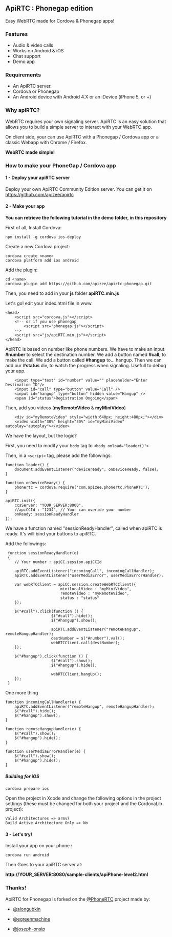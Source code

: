 ## ApiRTC : Phonegap edition

Easy WebRTC made for Cordova & Phonegap apps!

### Features

* Audio & video calls
* Works on Android & iOS
* Chat support
* Demo app

### Requirements

* An ApiRTC server.
* Cordova or Phonegap
* An Android device with Android 4.X or an iDevice (iPhone 5, or +)


### Why apiRTC?

WebRTC requires your own signaling server.
ApiRTC is an easy solution that allows you to build a simple server to interact with your WebRTC app.

On client side, your can use ApiRTC with a Phonegap / Cordova app or a classic Webapp with Chrome / Firefox. 

**WebRTC made simple!**

### How to make your PhoneGap / Cordova app

#### 1 - Deploy your apiRTC server

Deploy your own ApiRTC Community Edition server. You can get it on https://github.com/apizee/apirtc


#### 2 - Make your app

**You can retrieve the following tutorial in the demo folder, in this repository**

First of all, Install Cordova:

    npm install -g cordova ios-deploy
    
Create a new Cordova project:

    cordova create <name>
    cordova platform add ios android

Add the plugin:

	cd <name>
    cordova plugin add https://github.com/apizee/apirtc-phonegap.git


Then, you need to add in your **js** folder **apiRTC.min.js**

Let's go! edit your index.html file in www.


```
<head>
 	<script src="cordova.js"></script>
 	<!-- or if you use phonegap
 		<script src="phonegap.js"></script>
 	-->
    <script src="js/apiRTC.min.js"></script>
</head>
```

ApiRTC is based on number like phone numbers. We have to make an input **#number** to select the destination number.
We add a button named **#call**, to make the call. We add a button called **#hangup** to... hangup.
Then we can add our **#status** div, to watch the progress when signaling. Usefull to debug your app.  

```
    <input type="text" id="number" value="" placeholder="Enter Destination ID"/>
    <input id="call" type="button" value="Call" />
    <input id="hangup" type="button" hidden value="Hangup" />
    <span id="status">Registration Ongoing</span>

```
Then, add you videos (**myRemoteVideo** &  **myMiniVideo**)

```
  	<div id="myRemoteVideo" style="width:640px; height:480px;"></div>
    <video width="30%" height="30%" id="myMiniVideo" autoplay="autoplay"></video>

```

We have the layout, but the logic?

First, you need to modify your  ```body``` tag to ```<body onload="loader()">```

Then, in a ```<script>``` tag, please add the followings:

```
function loader() {
    document.addEventListener("deviceready", onDeviceReady, false);
}

function onDeviceReady() {
    phonertc = cordova.require('com.apizee.phonertc.PhoneRTC');
}

apiRTC.init({
    ccsServer: "YOUR_SERVER:8000",
    //apiCCId : "1234",	// Your can overide your number
    onReady: sessionReadyHandler
});
```

We have a function named "sessionReadyHandler", called when apiRTC is ready. It's will bind your buttons to apiRTC.

Add the followings:
    
```
 function sessionReadyHandler(e) 
 {
    // Your number : apiCC.session.apiCCId

    apiRTC.addEventListener("incomingCall", incomingCallHandler);
    apiRTC.addEventListener("userMediaError", userMediaErrorHandler);

    var webRTCClient = apiCC.session.createWebRTCClient({
                        minilocalVideo : "myMiniVideo",
                        remoteVideo : "myRemoteVideo",
                        status : "status"
    });

    $("#call").click(function () {
                    $("#call").hide();
                    $("#hangup").show();
                    
                    apiRTC.addEventListener("remoteHangup", remoteHangupHandler);
                    destNumber = $("#number").val();
                    webRTCClient.call(destNumber);
    });

    $("#hangup").click(function () {
                    $("#call").show();
                    $("#hangup").hide();
                    
                    webRTCClient.hangUp();
    });
 }
```

One more thing

```
function incomingCallHandler(e) {
    apiRTC.addEventListener("remoteHangup", remoteHangupHandler);
    $("#call").hide();
    $("#hangup").show();
}
           
function remoteHangupHandler(e) {
    $("#call").show();
    $("#hangup").hide();
}
            
function userMediaErrorHandler(e) {
    $("#call").show();
    $("#hangup").hide();
}
```

##### Building for iOS

    cordova prepare ios
    
Open the project in Xcode and change the following options in the project settings (these must be changed for both your project and the CordovaLib project):

    Valid Architectures => armv7
    Build Active Architecture Only => No

#### 3 - Let's try!

Install your app on your phone :

```
cordova run android 

```

Then
Goes to your apiRTC server at:

 **http://YOUR_SERVER:8080/sample-clients/apiPhone-level2.html**

### Thanks!
ApiRTC for Phonegap is forked on the [@PhoneRTC](https://github.com/alongubkin/phonertc) project made by:

* [@alongubkin](https://github.com/alongubkin)

* [@egreenmachine](https://github.com/egreenmachine)

* [@joseph-onsip](https://github.com/joseph-onsip)